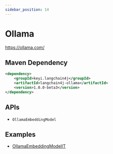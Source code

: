 ```yaml
---
sidebar_position: 14
---
```


# Ollama

https://ollama.com/


## Maven Dependency

```xml
<dependency>
    <groupId>keyi.langchain4j</groupId>
    <artifactId>langchain4j-ollama</artifactId>
    <version>1.0.0-beta3</version>
</dependency>
```

## APIs

- `OllamaEmbeddingModel`


## Examples

- [OllamaEmbeddingModelIT](https://github.com/langchain4j/langchain4j/blob/main/langchain4j-ollama/src/test/java/dev/langchain4j/model/ollama/OllamaEmbeddingModelIT.java)
